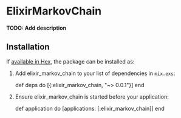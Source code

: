 # ElixirMarkovChain

**TODO: Add description**

## Installation

If [available in Hex](https://hex.pm/docs/publish), the package can be installed as:

  1. Add elixir_markov_chain to your list of dependencies in `mix.exs`:

        def deps do
          [{:elixir_markov_chain, "~> 0.0.1"}]
        end

  2. Ensure elixir_markov_chain is started before your application:

        def application do
          [applications: [:elixir_markov_chain]]
        end

